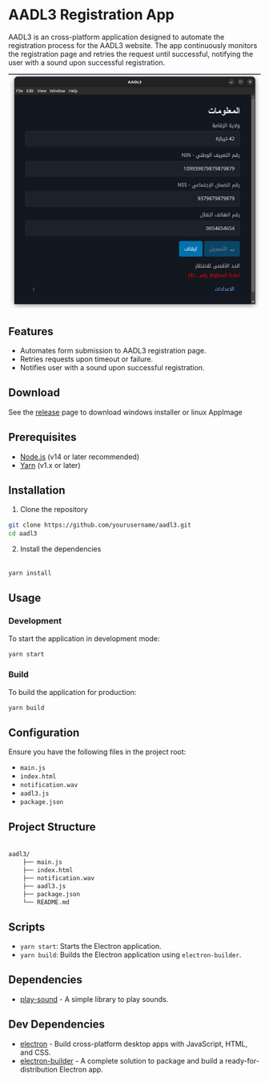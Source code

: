 # AADL3 Registration App

AADL3 is an cross-platform application designed to automate the registration process for the AADL3 website. The app continuously monitors the registration page and retries the request until successful, notifying the user with a sound upon successful registration.

![](front.png)
## Features

- Automates form submission to AADL3 registration page.
- Retries requests upon timeout or failure.
- Notifies user with a sound upon successful registration.

## Download

See the [release](./releases) page to download windows installer or linux AppImage


## Prerequisites

- [Node.js](https://nodejs.org/) (v14 or later recommended)
- [Yarn](https://yarnpkg.com/) (v1.x or later)

## Installation

1. Clone the repository
```bash
git clone https://github.com/yourusername/aadl3.git
cd aadl3
```

2. Install the dependencies
```bash

yarn install
```

## Usage

### Development

To start the application in development mode:

```bash
yarn start
```

### Build

To build the application for production:

```bash
yarn build
```


## Configuration

Ensure you have the following files in the project root:

- `main.js`
- `index.html`
- `notification.wav`
- `aadl3.js`
- `package.json`

## Project Structure

```

aadl3/
    ├── main.js
    ├── index.html
    ├── notification.wav
    ├── aadl3.js
    ├── package.json
    └── README.md

```

## Scripts

- `yarn start`: Starts the Electron application.
- `yarn build`: Builds the Electron application using `electron-builder`.

## Dependencies

- [play-sound](https://www.npmjs.com/package/play-sound) - A simple library to play sounds.

## Dev Dependencies

- [electron](https://www.electronjs.org/) - Build cross-platform desktop apps with JavaScript, HTML, and CSS.
- [electron-builder](https://www.electron.build/) - A complete solution to package and build a ready-for-distribution Electron app.


